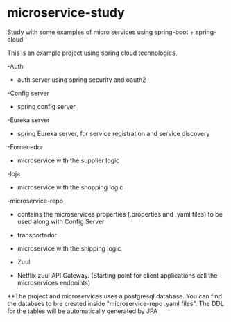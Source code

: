# microservice-study
Study with some examples of micro services using spring-boot + spring-cloud

This is an example project using spring cloud technologies.

-Auth 
 * auth server using spring security and oauth2
 
-Config server
 * spring config server
 
-Eureka server
 * spring Eureka server, for service registration and service discovery
 
-Fornecedor
 * microservice with the supplier logic
 
-loja
 * microservice with the shopping logic
 
-microservice-repo
 * contains the microservices properties (.properties and .yaml files) to be used along with Config Server
 
- transportador
 * microservice with the shipping logic
 
- Zuul
 * Netflix zuul API Gateway. (Starting point for client applications call the microservices endpoints)
 
 
 
**The project and microservices uses a postgresql database. You can find the databses to bre created inside "microservice-repo .yaml files". The DDL for the tables will be automatically generated by JPA 
